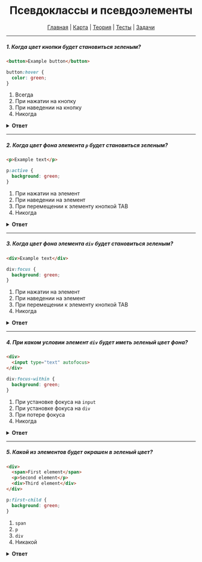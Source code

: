 <div align="center">

# Псевдоклассы и псевдоэлементы

[Главная](https://github.com/dollaween/junior-roadmap/)
|
[Карта](/roadmap/README.md)
|
[Теория](/theory/README.md)
|
[Тесты](/tests/README.md)
|
[Задачи](/tasks/README.md)

</div>

---

##### 1. Когда цвет кнопки будет становиться зеленым?

```html
<button>Example button</button>
```

```css
button:hover {
  color: green;
}
```

1. Всегда
2. При нажатии на кнопку
3. При наведении на кнопку
4. Никогда

<details><summary><b>Ответ</b></summary>
<p>

  **Ответ: 3**

  Псевдокласс `:hover` срабатывает, когда пользователь наводит на элемент мышью.

</p>
</details>

---

##### 2. Когда цвет фона элемента `p` будет становиться зеленым?

```html
<p>Example text</p>
```

```css
p:active {
  background: green;
}
```

1. При нажатии на элемент
2. При наведении на элемент
3. При перемещении к элементу кнопкой TAB
4. Никогда

<details><summary><b>Ответ</b></summary>
<p>

  **Ответ: 1**

  Псевдокласс `:active` срабатывает, когда пользователь активирует элемент.

</p>
</details>

---

##### 3. Когда цвет фона элемента `div` будет становиться зеленым?

```html
<div>Example text</div>
```

```css
div:focus {
  background: green;
}
```

1. При нажатии на элемент
2. При наведении на элемент
3. При перемещении к элементу кнопкой TAB
4. Никогда

<details><summary><b>Ответ</b></summary>
<p>

  **Ответ: 4**

  Псевдокласс `:focus` срабатывает, когда пользователь устанавливает фокус на элементе. Но не все элементы имеют состояние "фокус" (например, `div`), его нужно добавить вручную. Для этого необходимо добавить нужному элементу атрибут `tabindex`.

</p>
</details>

---

##### 4. При каком условии элемент `div` будет иметь зеленый цвет фона?

```html
<div>
  <input type="text" autofocus>
</div>
```

```css
div:focus-within {
  background: green;
}
```

1. При установке фокуса на `input`
2. При установке фокуса на `div`
3. При потере фокуса
4. Никогда

<details><summary><b>Ответ</b></summary>
<p>

  **Ответ: 1**

  Псевдокласс `:focus-within` срабатывает, когда либо сам элемент имеет фокус, либо содержит элемент, который имеет фокус. Без атрибута `tabindex` на `div` установить фокус нельзя.

</p>
</details>

---

##### 5. Какой из элементов будет окрашен в зеленый цвет?

```html
<div>
  <span>First element</span>
  <p>Second element</p>
  <div>Third element</div>
</div>
```

```css
p:first-child {
  background: green;
}
```

1. `span`
2. `p`
3. `div`
4. Никакой

<details><summary><b>Ответ</b></summary>
<p>

  **Ответ: 4**

  Псевдокласс `:first-child` — находит элемент, который является первым в своем родителе.

  Элемент `p` — не является первым в списке.

</p>
</details>



